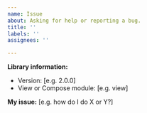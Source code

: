 ```yaml
---
name: Issue
about: Asking for help or reporting a bug.
title: ''
labels: ''
assignees: ''

---
```


**Library information:**
 - Version: [e.g. 2.0.0]
 - View or Compose module: [e.g. view]

**My issue:**
[e.g. how do I do X or Y?]

